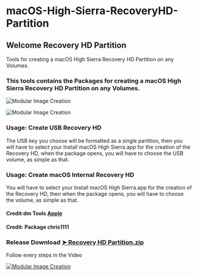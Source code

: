 # macOS-High-Sierra-RecoveryHD-Partition

## Welcome Recovery HD Partition
Tools for creating a macOS High Sierra Recovery HD Partition on any Volumes.

### This tools contains the Packages for creating a macOS High Sierra Recovery HD Partition on any Volumes.

![Modular Image Creation](https://i62.servimg.com/u/f62/18/50/18/69/1captu31.png)

![Modular Image Creation](https://i62.servimg.com/u/f62/18/50/18/69/captur43.jpg)

### Usage: Create USB Recovery HD
The USB key you choose will be formatted as a single partition, then you will have to select your Install macOS High Sierra.app for the creation of the Recovery HD,
when the package opens, you will have to choose the USB volume, as simple as that.

### Usage: Create macOS Internal Recovery HD
You will have to select your Install macOS High Sierra.app for the creation of the Recovery HD, then when the package opens, you will have to choose the volume, as simple as that.

#### Credit:dm Tools [Apple](https://support.apple.com)

#### Credit: Package chris1111

### Release Download [➤ Recovery HD Partition.zip]()

Follow every steps in the Video

[![Modular Image Creation](https://i11.servimg.com/u/f11/18/50/18/69/videos10.jpg)](https://youtu.be/sci8axhJ7XA)



